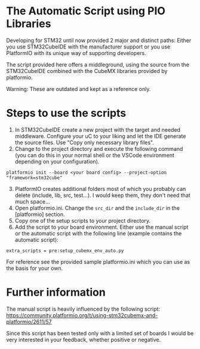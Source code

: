 # The Automatic Script using PIO Libraries

Developing for STM32 until now provided 2 major and distinct paths: Either you use STM32CubeIDE with the manufacturer support or you use PlatformIO with its unique way of supporting developers.

The script provided here offers a middleground, using the source from the STM32CubeIDE combined with the CubeMX libraries provided by platformio. 

Warning: These are outdated and kept as a reference only.

# Steps to use the scripts

1. In STM32CubeIDE create a new project with the target and needed middleware. Configure your uC to your liking and let the IDE generate the source files. Use "Copy only necessary library files".
2. Change to the project directory and execute the following command (you can do this in your normal shell or the VSCode environment depending on your configuration).

`platformio init --board <your board config> --project-option "framework=stm32cube"`

3. PlatformIO creates additional folders most of which you probably can delete (include, lib, src, test...). I would keep them, they don't need that much space...
4. Open platformio.ini. Change the `src_dir` and the `include_dir` in the [platformio] section.
5. Copy one of the setup scripts to your project directory.
6. Add the script to your board environment. Either use the manual script or the automatic script with the following line (example contains the automatic script):

`extra_scripts = pre:setup_cubemx_env_auto.py`

For reference see the provided sample platformio.ini which you can use as the basis for your own.

# Further information

The manual script is heavily influenced by the following script: https://community.platformio.org/t/using-stm32cubemx-and-platformio/2611/57

Since this script has been tested only with a limited set of boards I would be very interested in your feedback, whether positive or negative.
